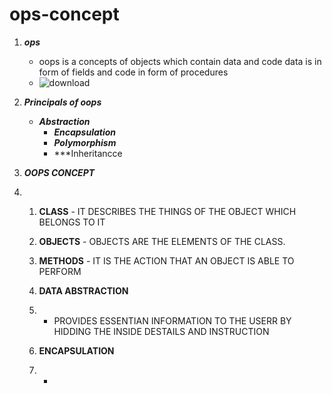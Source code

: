 # ops-concept # 
1. ***ops***
     - oops is a concepts of objects which contain data and code data is in form of fields and code in form of procedures
     - ![download](https://github.com/ManavCodingspace/oops-concept/assets/145857624/8614de01-fac5-492d-8a66-94e63dd4b7ad)
2. ***Principals of oops***
    - ***Abstraction***
      - ***Encapsulation***
      - ***Polymorphism***
      - ***Inheritancce

 3. ***OOPS CONCEPT***
 4.    1. **CLASS**
               -  IT DESCRIBES THE THINGS OF THE OBJECT WHICH BELONGS TO IT
        2. **OBJECTS**
               - OBJECTS ARE THE ELEMENTS OF THE CLASS.
         3. **METHODS**
                - IT IS THE ACTION THAT AN OBJECT IS ABLE TO PERFORM

          4. **DATA ABSTRACTION**
          5.    - PROVIDES ESSENTIAN INFORMATION TO THE USERR BY HIDDING THE INSIDE DESTAILS AND INSTRUCTION

          6. **ENCAPSULATION**
          7.    -      
